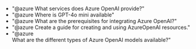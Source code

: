 - "@azure What services does Azure OpenAI provide?"
- "@azure Where is GPT-4o mini available"
- "@azure What are the prerequisites for integrating Azure OpenAI?"
- "@azure Create a guide for creating and using AzureOpenAI resources."
- "@azure What are the different types of Azure OpenAI models available?"